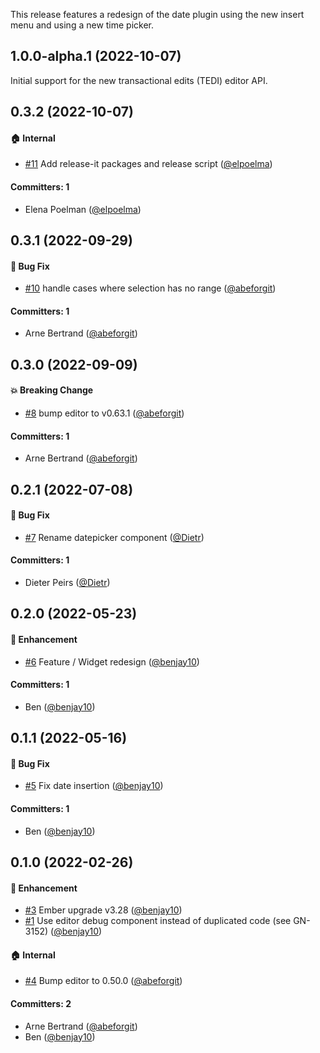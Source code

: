 
This release features a redesign of the date plugin using the new insert menu and using a new time picker.




## 1.0.0-alpha.1 (2022-10-07)

Initial support for the new transactional edits (TEDI) editor API.


## 0.3.2 (2022-10-07)

#### :house: Internal
* [#11](https://github.com/lblod/ember-rdfa-editor-rdfa-date-plugin/pull/11) Add release-it packages and release script ([@elpoelma](https://github.com/elpoelma))

#### Committers: 1
- Elena Poelman ([@elpoelma](https://github.com/elpoelma))

## 0.3.1 (2022-09-29)

#### :bug: Bug Fix
* [#10](https://github.com/lblod/ember-rdfa-editor-rdfa-date-plugin/pull/10) handle cases where selection has no range ([@abeforgit](https://github.com/abeforgit))

#### Committers: 1
- Arne Bertrand ([@abeforgit](https://github.com/abeforgit))


## 0.3.0 (2022-09-09)

#### :boom: Breaking Change
* [#8](https://github.com/lblod/ember-rdfa-editor-rdfa-date-plugin/pull/8) bump editor to v0.63.1 ([@abeforgit](https://github.com/abeforgit))

#### Committers: 1
- Arne Bertrand ([@abeforgit](https://github.com/abeforgit))


## 0.2.1 (2022-07-08)

#### :bug: Bug Fix
* [#7](https://github.com/lblod/ember-rdfa-editor-rdfa-date-plugin/pull/7) Rename datepicker component ([@Dietr](https://github.com/Dietr))

#### Committers: 1
- Dieter Peirs ([@Dietr](https://github.com/Dietr))

## 0.2.0 (2022-05-23)

#### :rocket: Enhancement
* [#6](https://github.com/lblod/ember-rdfa-editor-rdfa-date-plugin/pull/6) Feature / Widget redesign ([@benjay10](https://github.com/benjay10))

#### Committers: 1
- Ben ([@benjay10](https://github.com/benjay10))


## 0.1.1 (2022-05-16)

#### :bug: Bug Fix
* [#5](https://github.com/lblod/ember-rdfa-editor-rdfa-date-plugin/pull/5) Fix date insertion ([@benjay10](https://github.com/benjay10))

#### Committers: 1
- Ben ([@benjay10](https://github.com/benjay10))

## 0.1.0 (2022-02-26)

#### :rocket: Enhancement
* [#3](https://github.com/lblod/ember-rdfa-editor-rdfa-date-plugin/pull/3) Ember upgrade v3.28 ([@benjay10](https://github.com/benjay10))
* [#1](https://github.com/lblod/ember-rdfa-editor-rdfa-date-plugin/pull/1) Use editor debug component instead of duplicated code (see GN-3152) ([@benjay10](https://github.com/benjay10))

#### :house: Internal
* [#4](https://github.com/lblod/ember-rdfa-editor-rdfa-date-plugin/pull/4) Bump editor to 0.50.0 ([@abeforgit](https://github.com/abeforgit))

#### Committers: 2
- Arne Bertrand ([@abeforgit](https://github.com/abeforgit))
- Ben ([@benjay10](https://github.com/benjay10))

